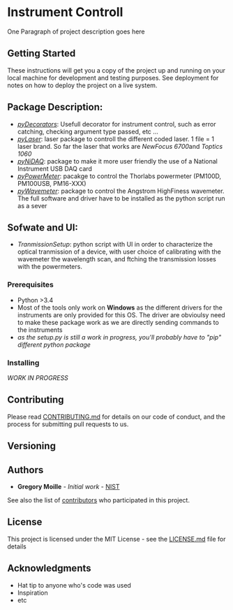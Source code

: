 # Instrument Controll

One Paragraph of project description goes here

## Getting Started

These instructions will get you a copy of the project up and running on your local machine for development and testing purposes. See deployment for notes on how to deploy the project on a live system.

## Package Description: 

* [*pyDecorators*](https://github.com/gregmoille/InstrumentControl/tree/master/pyDecorators): Usefull decorator for instrument control, such as error catching, checking argument type passed, etc ...
* [*pyLaser*](https://github.com/gregmoille/InstrumentControl/tree/master/pyLaser): laser package to controll the different coded laser. 1 file = 1 laser brand. So far the laser that works are *NewFocus 6700*and *Toptics 1060*
* [*pyNiDAQ*](https://github.com/gregmoille/InstrumentControl/tree/master/pyNiDAQ): package to make it more user friendly the use of a National Instrument USB DAQ card
* [*pyPowerMeter*](https://github.com/gregmoille/InstrumentControl/tree/master/pyPowerMeter): pacakge to control the Thorlabs powermeter (PM100D, PM100USB, PM16-XXX)
* [*pyWavemeter*](https://github.com/gregmoille/InstrumentControl/tree/master/pyWavemeter): package to control the Angstrom HighFiness wavemeter. The full software and driver have to be installed as the python script run as a sever

## Sofwate and UI:

* *TranmissionSetup*: python script with UI in order to characterize the optical tranmission of a device, with user choice of calibrating with the wavemeter the wavelength scan, and ftching the transmission losses with the powermeters.

### Prerequisites

* Python >3.4
* Most of the tools only work on **Windows** as the different drivers for the instruments are only provided for this OS. The driver are obvioulsy need to make these package work as we are directly sending commands to the instruments
* _as the setup.py is still a work in progress, you'll probably have to "pip" different python package_

### Installing

_WORK IN PROGRESS_

## Contributing

Please read [CONTRIBUTING.md](https://github.com/gregmoille/InstrumentControl) for details on our code of conduct, and the process for submitting pull requests to us.

## Versioning

<!-- We use [SemVer](http://semver.org/) for versioning. For the versions available, see the [tags on this repository](https://github.com/your/project/tags).  -->

## Authors

* **Gregory Moille** - *Initial work* - [NIST](https://www.nist.gov/people/gregory-moille)

See also the list of [contributors](https://github.com/your/project/contributors) who participated in this project.

## License

This project is licensed under the MIT License - see the [LICENSE.md](LICENSE.md) file for details

## Acknowledgments

* Hat tip to anyone who's code was used
* Inspiration
* etc
